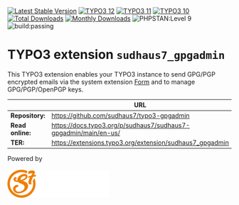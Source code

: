[![Latest Stable Version](https://poser.pugx.org/sudhaus7/sudhaus7-gpgadmin/v/stable.svg)](https://extensions.typo3.org/extension/sudhaus7_gpgadmin/)
[![TYPO3 12](https://img.shields.io/badge/TYPO3-12-orange.svg)](https://get.typo3.org/version/12)
[![TYPO3 11](https://img.shields.io/badge/TYPO3-11-orange.svg)](https://get.typo3.org/version/11)
[![TYPO3 10](https://img.shields.io/badge/TYPO3-10-orange.svg)](https://get.typo3.org/version/10)
[![Total Downloads](https://poser.pugx.org/sudhaus7/sudhaus7-gpgadmin/d/total.svg)](https://packagist.org/packages/sudhaus7/sudhaus7-gpgadmin)
[![Monthly Downloads](https://poser.pugx.org/sudhaus7/sudhaus7-gpgadmin/d/monthly)](https://packagist.org/packages/sudhaus7/sudhaus7-gpgadmin)
![PHPSTAN:Level 9](https://img.shields.io/badge/PHPStan-level%209-brightgreen.svg?style=flat])
![build:passing](https://img.shields.io/badge/build-passing-brightgreen.svg?style=flat])

# TYPO3 extension `sudhaus7_gpgadmin`

This TYPO3 extension enables your TYPO3 instance to send GPG/PGP encrypted emails via the system extension [Form](https://docs.typo3.org/c/typo3/cms-form/11.5/en-us/Index.html) and to manage GPG/PGP/OpenPGP keys.

|                  | URL                                                             |
|------------------|-----------------------------------------------------------------|
| **Repository:**  | https://github.com/sudhaus7/typo3-gpgadmin                      |
| **Read online:** | https://docs.typo3.org/p/sudhaus7/sudhaus7-gpgadmin/main/en-us/ |
| **TER:**         | https://extensions.typo3.org/extension/sudhaus7_gpgadmin        |

Powered by<br><br>[![SUDHAUS7](./Documentation/Images/sudhaus7.png)](https://www.sudhaus7.de/)
